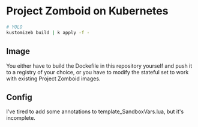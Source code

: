 # Project Zomboid on Kubernetes

```bash
# YOLO
kustomizeb build | k apply -f -
```
## Image

You either have to build the Dockefile in this repository yourself and push it to a registry
of your choice, or you have to modify the stateful set to work with existing Project Zomboid images.

## Config

I've tired to add some annotations to template_SandboxVars.lua, but it's incomplete.
